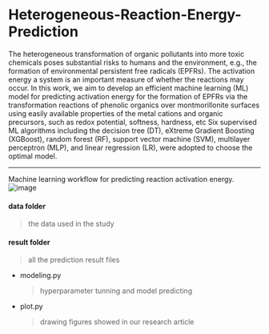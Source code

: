 # Heterogeneous-Reaction-Energy-Prediction

The heterogeneous transformation of organic pollutants into more toxic chemicals poses substantial risks to humans and the environment, e.g., the formation of environmental persistent free radicals (EPFRs). The activation energy a system is an important measure of whether the reactions may occur. In this work, we aim to develop an efficient machine learning (ML) model for predicting activation energy for the formation of EPFRs via the transformation reactions of phenolic organics over montmorillonite surfaces using easily available properties of the metal cations and organic precursors, such as redox potential, softness, hardness, etc Six supervised ML algorithms including the decision tree (DT), eXtreme Gradient Boosting (XGBoost), random forest (RF), support vector machine (SVM), multilayer perceptron (MLP), and linear regression (LR), were adopted to choose the optimal model. 

---
Machine learning workflow for predicting reaction activation energy.
![image](https://user-images.githubusercontent.com/1555415/185529955-b018cdf5-1774-49f3-a578-19fa2d123049.png)


#### data folder
  > the data used in the study
#### result folder
  > all the prediction result files
- modeling.py
  > hyperparameter tunning and model predicting
- plot.py 
  > drawing figures showed in our research article
